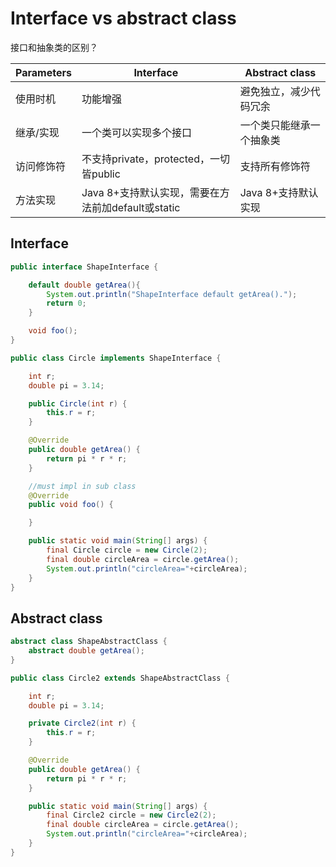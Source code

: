# Interface vs abstract class

接口和抽象类的区别？

| Parameters | Interface                                          | Abstract class           |
| ---------- | -------------------------------------------------- | ------------------------ |
| 使用时机   | 功能增强                                           | 避免独立，减少代码冗余   |
| 继承/实现  | 一个类可以实现多个接口                             | 一个类只能继承一个抽象类 |
| 访问修饰符 | 不支持private，protected，一切皆public             | 支持所有修饰符           |
| 方法实现   | Java 8+支持默认实现，需要在方法前加default或static | Java 8+支持默认实现      |

## Interface

```java
public interface ShapeInterface {

    default double getArea(){
        System.out.println("ShapeInterface default getArea().");
        return 0;
    }

    void foo();
}
```

```java
public class Circle implements ShapeInterface {

    int r;
    double pi = 3.14;

    public Circle(int r) {
        this.r = r;
    }

    @Override
    public double getArea() {
        return pi * r * r;
    }

    //must impl in sub class
    @Override
    public void foo() {

    }

    public static void main(String[] args) {
        final Circle circle = new Circle(2);
        final double circleArea = circle.getArea();
        System.out.println("circleArea="+circleArea);
    }
}
```

## Abstract class

```java
abstract class ShapeAbstractClass {
    abstract double getArea();
}
```

```java
public class Circle2 extends ShapeAbstractClass {

    int r;
    double pi = 3.14;

    private Circle2(int r) {
        this.r = r;
    }

    @Override
    public double getArea() {
        return pi * r * r;
    }

    public static void main(String[] args) {
        final Circle2 circle = new Circle2(2);
        final double circleArea = circle.getArea();
        System.out.println("circleArea="+circleArea);
    }
}
```

